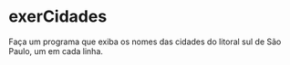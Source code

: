 # exerCidades
Faça um programa que exiba os nomes das cidades do litoral sul de São Paulo, um em cada linha.
